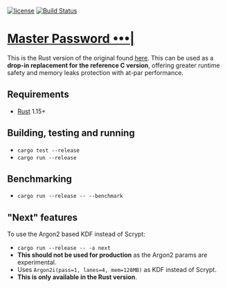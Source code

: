 [![license](https://img.shields.io/badge/license-GPLv3-blue.svg?style=flat-square)](https://www.gnu.org/licenses/gpl-3.0.en.html)
[![Build Status](https://travis-ci.org/lispyclouds/mpw-rs.svg?branch=master)](https://travis-ci.org/lispyclouds/mpw-rs)

# [Master Password •••|](http://masterpasswordapp.com)

This is the Rust version of the original found [here](https://github.com/Lyndir/MasterPassword).
This can be used as a **drop-in replacement for the reference C version**, offering greater runtime safety and memory leaks protection with at-par performance.

## Requirements
- [Rust](https://www.rust-lang.org/en-US/install.html) 1.15+

## Building, testing and running
- `cargo test --release`
- `cargo run --release`

## Benchmarking
- `cargo run --release -- --benchmark`

## "Next" features
To use the Argon2 based KDF instead of Scrypt:
- `cargo run --release -- -a next`
- **This should not be used for production** as the Argon2 params are experimental.
- Uses `Argon2i(pass=1, lanes=4, mem=128MB)` as KDF instead of Scrypt.
- **This is only available in the Rust version**.
